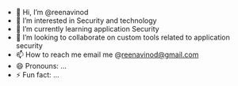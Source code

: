 - 👋 Hi, I’m @reenavinod
- 👀 I’m interested in Security and technology
- 🌱 I’m currently learning application Security
- 💞️ I’m looking to collaborate on custom tools related to application security
- 📫 How to reach me email me @reenavinod@gmail.com
- 😄 Pronouns: ...
- ⚡ Fun fact: ...

<!---
reenavinod/reenavinod is a ✨ special ✨ repository because its `README.md` (this file) appears on your GitHub profile.
You can click the Preview link to take a look at your changes.
--->
